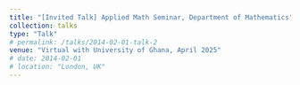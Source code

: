 ```yaml
---
title: "[Invited Talk] Applied Math Seminar, Department of Mathematics"
collection: talks
type: "Talk"
# permalink: /talks/2014-02-01-talk-2
venue: "Virtual with University of Ghana, April 2025"
# date: 2014-02-01
# location: "London, UK"
---
```


<!-- [More information here](http://example2.com)

This is a description of your talk, which is a markdown files that can be all markdown-ified like any other post. Yay markdown! -->
